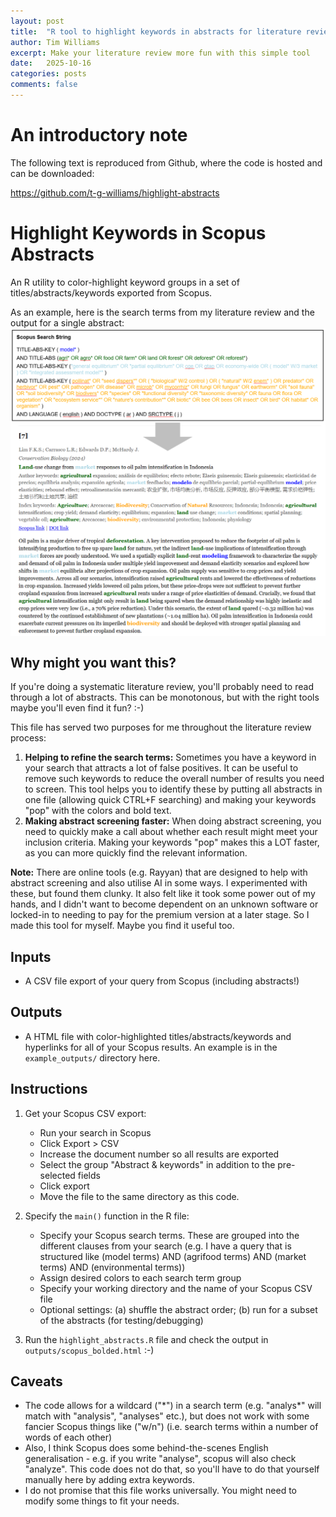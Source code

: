 ```yaml
---
layout: post
title:  "R tool to highlight keywords in abstracts for literature reviews"
author: Tim Williams
excerpt: Make your literature review more fun with this simple tool
date:   2025-10-16
categories: posts
comments: false
---
```


# An introductory note
The following text is reproduced from Github, where the code is hosted and can be downloaded:

https://github.com/t-g-williams/highlight-abstracts

# Highlight Keywords in Scopus Abstracts

An R utility to color-highlight keyword groups in a set of titles/abstracts/keywords exported from Scopus.

As an example, here is the search terms from my literature review and the output for a single abstract:
<img src="../assets/blog/2025-10-16-highlight-abstracts/example.png" alt="Example" width="800" style="display:block;margin:auto;">


## Why might you want this?
If you're doing a systematic literature review, you'll probably need to read through a lot of abstracts. 
This can be monotonous, but with the right tools maybe you'll even find it fun? :-)

This file has served two purposes for me throughout the literature review process:
1. **Helping to refine the search terms:** Sometimes you have a keyword in your search that attracts a lot of false positives. It can be useful to remove such keywords to reduce the overall number of results you need to screen. This tool helps you to identify these by putting all abstracts in one file (allowing quick CTRL+F searching) and making your keywords "pop" with the colors and bold text.
2. **Making abstract screening faster:** When doing abstract screening, you need to quickly make a call about whether each result might meet your inclusion criteria. Making your keywords "pop" makes this a LOT faster, as you can more quickly find the relevant information.

**Note:** There are online tools (e.g. Rayyan) that are designed to help with abstract screening and also utilise AI in some ways. 
I experimented with these, but found them clunky. It also felt like it took some power out of my hands, and I didn't want to become dependent on an unknown software or locked-in to needing to pay for the premium version at a later stage. 
So I made this tool for myself. Maybe you find it useful too.

## Inputs
- A CSV file export of your query from Scopus (including abstracts!)

## Outputs
- A HTML file with color-highlighted titles/abstracts/keywords and hyperlinks for all of your Scopus results. An example is in the `example_outputs/` directory here.

## Instructions
1. Get your Scopus CSV export:
    - Run your search in Scopus
    - Click Export > CSV
    - Increase the document number so all results are exported
    - Select the group "Abstract & keywords" in addition to the pre-selected fields
    - Click export
    - Move the file to the same directory as this code.

2. Specify the `main()` function in the R file:
    - Specify your Scopus search terms. These are grouped into the different clauses from your search (e.g. I have a query that is structured like (model terms) AND (agrifood terms) AND (market terms) AND (environmental terms))
    - Assign desired colors to each search term group
    - Specify your working directory and the name of your Scopus CSV file
    - Optional settings: (a) shuffle the abstract order; (b) run for a subset of the abstracts (for testing/debugging)

3. Run the `highlight_abstracts.R` file and check the output in `outputs/scopus_bolded.html` :-)


## Caveats
- The code allows for a wildcard ("\*") in a search term (e.g. "analys\*" will match with "analysis", "analyses" etc.), but does not work with some fancier Scopus things like ("w/n") (i.e. search terms within a number of words of each other)
- Also, I think Scopus does some behind-the-scenes English generalisation - e.g. if you write "analyse", scopus will also check "analyze". This code does not do that, so you'll have to do that yourself manually here by adding extra keywords.
- I do not promise that this file works universally. You might need to modify some things to fit your needs.

